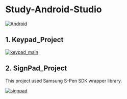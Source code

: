 ﻿# Study-Android-Studio
[![Android](https://img.shields.io/badge/Java-Android-green.svg)]()
<h2>1. Keypad_Project</h2>

[![keypad_main](https://user-images.githubusercontent.com/29747023/36201627-e9a8806a-11c3-11e8-938a-8f8d670b5dca.png)]()


<h2>2. SignPad_Project</h2>

This project used Samsung S-Pen SDK wrapper library.

[![signpad](https://user-images.githubusercontent.com/29747023/36202485-58cb69e6-11c7-11e8-8585-b39c264e2fcf.png)]()


